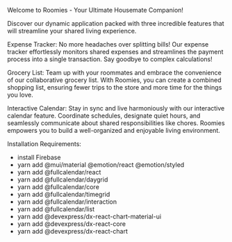 Welcome to Roomies - Your Ultimate Housemate Companion!

Discover our dynamic application packed with three incredible features that will streamline your shared living experience.

Expense Tracker:
No more headaches over splitting bills! Our expense tracker effortlessly monitors shared expenses and streamlines the payment process into a single transaction. Say goodbye to complex calculations!

Grocery List:
Team up with your roommates and embrace the convenience of our collaborative grocery list. With Roomies, you can create a combined shopping list, ensuring fewer trips to the store and more time for the things you love.

Interactive Calendar:
Stay in sync and live harmoniously with our interactive calendar feature. Coordinate schedules, designate quiet hours, and seamlessly communicate about shared responsibilities like chores. Roomies empowers you to build a well-organized and enjoyable living environment.

Installation Requirements:

- install Firebase
- yarn add @mui/material @emotion/react @emotion/styled
- yarn add @fullcalendar/react
- yarn add @fullcalendar/daygrid
- yarn add @fullcalendar/core
- yarn add @fullcalendar/timegrid
- yarn add @fullcalendar/interaction
- yarn add @fullcalendar/list
- yarn add @devexpress/dx-react-chart-material-ui
- yarn add @devexpress/dx-react-core
- yarn add @devexpress/dx-react-chart
